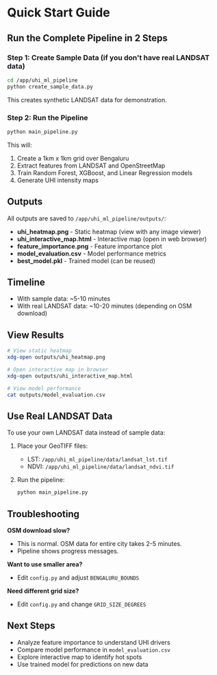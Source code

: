 # Quick Start Guide

## Run the Complete Pipeline in 2 Steps

### Step 1: Create Sample Data (if you don't have real LANDSAT data)

```bash
cd /app/uhi_ml_pipeline
python create_sample_data.py
```

This creates synthetic LANDSAT data for demonstration.

### Step 2: Run the Pipeline

```bash
python main_pipeline.py
```

This will:
1. Create a 1km x 1km grid over Bengaluru
2. Extract features from LANDSAT and OpenStreetMap
3. Train Random Forest, XGBoost, and Linear Regression models
4. Generate UHI intensity maps

## Outputs

All outputs are saved to `/app/uhi_ml_pipeline/outputs/`:

- **uhi_heatmap.png** - Static heatmap (view with any image viewer)
- **uhi_interactive_map.html** - Interactive map (open in web browser)
- **feature_importance.png** - Feature importance plot
- **model_evaluation.csv** - Model performance metrics
- **best_model.pkl** - Trained model (can be reused)

## Timeline

- With sample data: ~5-10 minutes
- With real LANDSAT data: ~10-20 minutes (depending on OSM download)

## View Results

```bash
# View static heatmap
xdg-open outputs/uhi_heatmap.png

# Open interactive map in browser
xdg-open outputs/uhi_interactive_map.html

# View model performance
cat outputs/model_evaluation.csv
```

## Use Real LANDSAT Data

To use your own LANDSAT data instead of sample data:

1. Place your GeoTIFF files:
   - LST: `/app/uhi_ml_pipeline/data/landsat_lst.tif`
   - NDVI: `/app/uhi_ml_pipeline/data/landsat_ndvi.tif`

2. Run the pipeline:
   ```bash
   python main_pipeline.py
   ```

## Troubleshooting

**OSM download slow?**
- This is normal. OSM data for entire city takes 2-5 minutes.
- Pipeline shows progress messages.

**Want to use smaller area?**
- Edit `config.py` and adjust `BENGALURU_BOUNDS`

**Need different grid size?**
- Edit `config.py` and change `GRID_SIZE_DEGREES`

## Next Steps

- Analyze feature importance to understand UHI drivers
- Compare model performance in `model_evaluation.csv`
- Explore interactive map to identify hot spots
- Use trained model for predictions on new data

